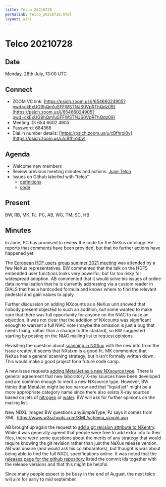 ```yaml
---
title: Telco 20210728
permalink: Telco_20210728.html
layout: wiki
---
```

Telco 20210728
==============

Date
----

Monday, 28th July, 13:00 UTC

<!-- end of autogeneration -->

Connect
-------
* ZOOM VC link: [https://psich.zoom.us/j/65466024905?pwd=ckExUG9hQm1uSFFWSTNJS0VpRThQdz09](https://psich.zoom.us/j/65466024905?pwd=ckExUG9hQm1uSFFWSTNJS0VpRThQdz09)
* Meeting ID:   654 6602 4905
* Password:     684368
* Dial in number details: [https://psich.zoom.us/u/cBfhroi0v](https://psich.zoom.us/u/cBfhroi0v)


Agenda
------
   * Welcome new members
   * Review previous meeting minutes and actions: [June Telco](Telco_20210628.md)
   * Issues on Github labelled with "telco"
     * [definitions](https://github.com/nexusformat/definitions/issues?q=is%3Aopen+is%3Aissue+label%3Atelco)
     * [code](https://github.com/nexusformat/code/issues?q=is%3Aopen+is%3Aissue+label%3Atelco)

Present
------
BW, RB, MK, PJ, PC, AB, WG, TM, SC, HB

Minutes
------
In June, PC has promised to review the code for the NeXus ontology. He reports that comments have been provided, but that no further actions have happened yet.

The [European HDF users group summer 2021 meeting](https://www.hdfgroup.org/hug/europeanhug21/) was attended by a few NeXus representatives. BW commented that the talk on the HDF5 embedded user functions looks very powerful, but far too risky for widespread adoption. AB commented that it would solve his issues of online data normalisation that he is currently addressing via a custom reader in DIALS that has a hardcoded formula and knows where to find the relevant pedestal and gain values to apply.

Further discussion on adding NXcounts as a NeXus unit showed that nobody present objected to such an addition, but some wanted to make sure that there was full opportunity for anyone on the NIAC to raise an objection. It was not clear that the addition of NXcounts was significant enough to warrant a full NIAC vote (maybe the omission is just a bug that needs fixing, rather than a change to the stadard), so BW suggested starting by posting on the NIAC mailing list to request opinions.

Revisiting the question about [scanning in NXfluo](https://github.com/nexusformat/definitions/issues/933) with the new info from the issue creator, it seems that NXstxm is a good fit. MK commented that NeXus has a general scanning strategy, but it isn't formally written down. This would make a good project for a future code camp.

A new issue requests [adding MetalJet as a new NXsource type](https://github.com/nexusformat/definitions/issues/934). There is general agreement that new laboratory X-ray sources have been developed and are common enough to merit a new NXsource type. However, BW thinks that MetalJet might be too narrow and that "liquid jet" might be a more appropriate category name since there also exists X-ray sources based on jets of [nitrogen](https://doi.org/10.1063/1.1884186) or [water](https://doi.org/10.1063/1.4913585). BW will ask for further opinions on the mailing list.


New NDXL images
BW questions anySimpleType, PJ says it comes from XML. https://www.w3schools.com/XML/schema_simple.asp 

AB brought up again the request to [add a git revision attribute to NXentry](https://github.com/nexusformat/definitions/pull/937). While it was generally agreed that people were free to add extra info to their files, there were some questions about the merits of any strategy that would require knowing the git revision rather than just the NeXus release version. AB was unsure (and would ask his collaboarators), but thought is was about being able to find the full NXDL specifications online. It was noted that the [releases page for the github repository](https://github.com/nexusformat/definitions/releases) listed the commit ids together with the release versions and that this might be helpful.

Since many people expect to be busy in the end of August, the next telco will aim for early to mid september.
